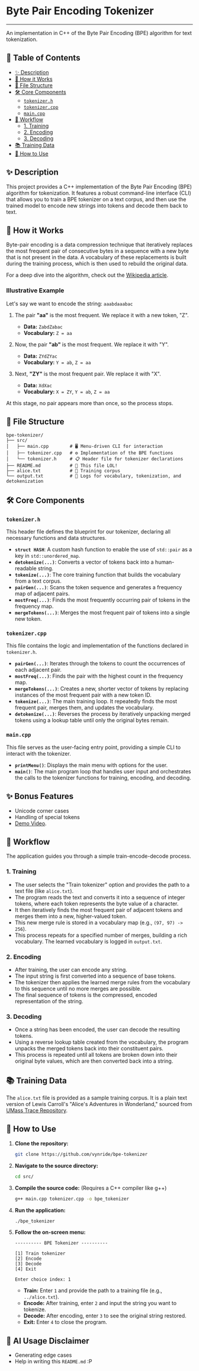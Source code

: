 # Byte Pair Encoding Tokenizer  
---
An implementation in C++ of the Byte Pair Encoding (BPE) algorithm for text tokenization.
## 📜 Table of Contents
- [✨ Description](#-description)
- [🧠 How it Works](#-how-it-works)
- [📂 File Structure](#-file-structure)
- [🛠️ Core Components](#️-core-components)
  - [`tokenizer.h`](#tokenizerh)
  - [`tokenizer.cpp`](#tokenizercpp)
  - [`main.cpp`](#maincpp)
- [🔄 Workflow](#-workflow)
  - [1. Training](#1-training)
  - [2. Encoding](#2-encoding)
  - [3. Decoding](#3-decoding)
- [📚 Training Data](#-training-data)
- [🚀 How to Use](#-how-to-use)

## ✨ Description

This project provides a C++ implementation of the Byte Pair Encoding (BPE) algorithm for tokenization. It features a robust command-line interface (CLI) that allows you to train a BPE tokenizer on a text corpus, and then use the trained model to encode new strings into tokens and decode them back to text.

## 🧠 How it Works

Byte-pair encoding is a data compression technique that iteratively replaces the most frequent pair of consecutive bytes in a sequence with a new byte that is not present in the data. A vocabulary of these replacements is built during the training process, which is then used to rebuild the original data.

For a deep dive into the algorithm, check out the [Wikipedia article](https://en.wikipedia.org/wiki/Byte-pair_encoding).

###  Illustrative Example

Let's say we want to encode the string: `aaabdaaabac`

1.  The pair **"aa"** is the most frequent. We replace it with a new token, "Z".
    - **Data:** `ZabdZabac`
    - **Vocabulary:** `Z = aa`

2.  Now, the pair **"ab"** is the most frequent. We replace it with "Y".
    - **Data:** `ZYdZYac`
    - **Vocabulary:** `Y = ab`, `Z = aa`

3.  Next, **"ZY"** is the most frequent pair. We replace it with "X".
    - **Data:** `XdXac`
    - **Vocabulary:** `X = ZY`, `Y = ab`, `Z = aa`

At this stage, no pair appears more than once, so the process stops.

## 📂 File Structure

```
bpe-tokenizer/
├── src/
│   ├── main.cpp        # 🖥️ Menu-driven CLI for interaction
│   ├── tokenizer.cpp   # ⚙️ Implementation of the BPE functions
│   └── tokenizer.h     # 📋 Header file for tokenizer declarations
├── README.md           # 📄 This file LOL!
├── alice.txt           # 📖 Training corpus
└── output.txt          # 📝 Logs for vocabulary, tokenization, and detokenization
```

## 🛠️ Core Components

### `tokenizer.h`
This header file defines the blueprint for our tokenizer, declaring all necessary functions and data structures.

-   **`struct HASH`**: A custom hash function to enable the use of `std::pair` as a key in `std::unordered_map`.
-   **`detokenize(...)`**: Converts a vector of tokens back into a human-readable string.
-   **`tokenize(...)`**: The core training function that builds the vocabulary from a text corpus.
-   **`pairGen(...)`**: Scans the token sequence and generates a frequency map of adjacent pairs.
-   **`mostFreq(...)`**: Finds the most frequently occurring pair of tokens in the frequency map.
-   **`mergeTokens(...)`**: Merges the most frequent pair of tokens into a single new token.

### `tokenizer.cpp`
This file contains the logic and implementation of the functions declared in `tokenizer.h`.

-   **`pairGen(...)`**: Iterates through the tokens to count the occurrences of each adjacent pair.
-   **`mostFreq(...)`**: Finds the pair with the highest count in the frequency map.
-   **`mergeTokens(...)`**: Creates a new, shorter vector of tokens by replacing instances of the most frequent pair with a new token ID.
-   **`tokenize(...)`**: The main training loop. It repeatedly finds the most frequent pair, merges them, and updates the vocabulary.
-   **`detokenize(...)`**: Reverses the process by iteratively unpacking merged tokens using a lookup table until only the original bytes remain.

### `main.cpp`
This file serves as the user-facing entry point, providing a simple CLI to interact with the tokenizer.

-   **`printMenu()`**: Displays the main menu with options for the user.
-   **`main()`**: The main program loop that handles user input and orchestrates the calls to the tokenizer functions for training, encoding, and decoding.

## ✨ Bonus Features
- Unicode corner cases 
- Handling of special tokens
- [Demo Video](https://drive.google.com/file/d/17nE_Pq25MQSZE1vpHiNglW3P9FawqQZx/view?usp=drive_link).

## 🔄 Workflow
The application guides you through a simple train-encode-decode process.

### 1. Training
-   The user selects the "Train tokenizer" option and provides the path to a text file (like `alice.txt`).
-   The program reads the text and converts it into a sequence of integer tokens, where each token represents the byte value of a character.
-   It then iteratively finds the most frequent pair of adjacent tokens and merges them into a new, higher-valued token.
-   This new merge rule is stored in a vocabulary map (e.g., `(97, 97) -> 256`).
-   This process repeats for a specified number of merges, building a rich vocabulary. The learned vocabulary is logged in `output.txt`.

### 2. Encoding
-   After training, the user can encode any string.
-   The input string is first converted into a sequence of base tokens.
-   The tokenizer then applies the learned merge rules from the vocabulary to this sequence until no more merges are possible.
-   The final sequence of tokens is the compressed, encoded representation of the string.

### 3. Decoding
-   Once a string has been encoded, the user can decode the resulting tokens.
-   Using a reverse lookup table created from the vocabulary, the program unpacks the merged tokens back into their constituent pairs.
-   This process is repeated until all tokens are broken down into their original byte values, which are then converted back into a string.

## 📚 Training Data

The `alice.txt` file is provided as a sample training corpus. It is a plain text version of Lewis Carroll's "Alice's Adventures in Wonderland," sourced from [UMass Trace Repository](https://gaia.cs.umass.edu/wireshark-labs/alice.txt).

## 🚀 How to Use

1.  **Clone the repository:**
    ```bash
    git clone https://github.com/vynride/bpe-tokenizer
    ```

2.  **Navigate to the source directory:**
    ```bash
    cd src/
    ```

3.  **Compile the source code:**
    (Requires a C++ compiler like g++)
    ```bash
    g++ main.cpp tokenizer.cpp -o bpe_tokenizer
    ```

4.  **Run the application:**
    ```bash
    ./bpe_tokenizer
    ```

5.  **Follow the on-screen menu:**

    ```
    ---------- BPE Tokenizer ----------

    [1] Train tokenizer
    [2] Encode
    [3] Decode
    [4] Exit

    Enter choice index: 1
    ```

    -   **Train:** Enter `1` and provide the path to a training file (e.g., `../alice.txt`).
    -   **Encode:** After training, enter `2` and input the string you want to tokenize.
    -   **Decode:** After encoding, enter `3` to see the original string restored.
    -   **Exit:** Enter `4` to close the program.
      
## 🤖 AI Usage Disclaimer
- Generating edge cases
- Help in writing this `README.md` :P
